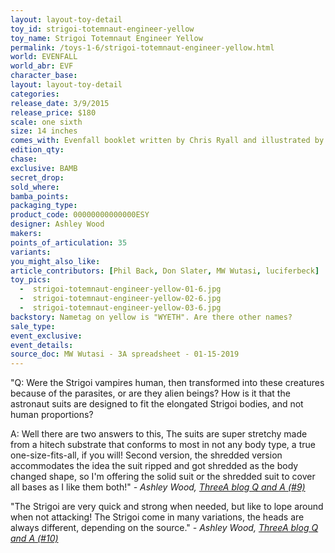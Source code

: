 ```yaml
---
layout: layout-toy-detail 
toy_id: strigoi-totemnaut-engineer-yellow
toy_name: Strigoi Totemnaut Engineer Yellow
permalink: /toys-1-6/strigoi-totemnaut-engineer-yellow.html
world: EVENFALL
world_abr: EVF
character_base: 
layout: layout-toy-detail
categories:
release_date: 3/9/2015
release_price: $180 
scale: one sixth
size: 14 inches
comes_with: Evenfall booklet written by Chris Ryall and illustrated by Ashley Wood
edition_qty: 
chase: 
exclusive: BAMB
secret_drop: 
sold_where: 
bamba_points: 
packaging_type: 
product_code: 00000000000000ESY
designer: Ashley Wood
makers: 
points_of_articulation: 35
variants: 
you_might_also_like: 
article_contributors: [Phil Back, Don Slater, MW Wutasi, luciferbeck]
toy_pics: 
  -  strigoi-totemnaut-engineer-yellow-01-6.jpg
  -  strigoi-totemnaut-engineer-yellow-02-6.jpg
  -  strigoi-totemnaut-engineer-yellow-03-6.jpg
backstory: Nametag on yellow is "WYETH". Are there other names?
sale_type: 
event_exclusive: 
event_details: 
source_doc: MW Wutasi - 3A spreadsheet - 01-15-2019
---
```

"Q: Were the Strigoi vampires human, then transformed into these creatures because of the parasites, or are they alien beings? How is it that the astronaut suits are designed to fit the elongated Strigoi bodies, and not human proportions?

A: Well there are two answers to this, The suits are super stretchy made from a hitech substrate that conforms to most in not any body type, a true one-size-fits-all, if you will! Second version, the shredded version accommodates the idea the suit ripped and got shredded as the body changed shape, so I'm offering the solid suit or the shredded suit to cover all bases as I like them both!"
<cite>- Ashley Wood, <a href="http://worldof3alegion.forumotion.com/t287-qa-sessions-with-ashley-wood" target="_blank">ThreeA blog Q and A (#9)</a></cite>

"The Strigoi are very quick and strong when needed, but like to lope around when not attacking! The Strigoi come in many variations, the heads are always different, depending on the source."
<cite>- Ashley Wood, <a href="http://worldof3alegion.forumotion.com/t287-qa-sessions-with-ashley-wood" target="_blank">ThreeA blog Q and A (#10)</a></cite>